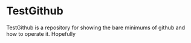 # TestGithub

TestGithub is a repository for showing the bare minimums of github and how to operate it. Hopefully 